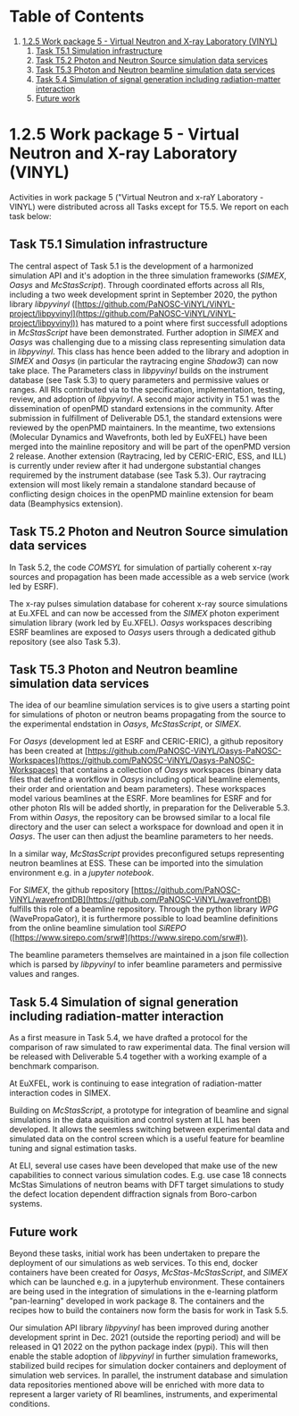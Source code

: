 
# Table of Contents

1.  [1.2.5 Work package 5 - Virtual Neutron and X-ray Laboratory (VINYL)](#orgdea7bdc)
    1.  [Task T5.1 Simulation infrastructure](#org8024195)
    2.  [Task T5.2 Photon and Neutron Source simulation data services](#orgb713565)
    3.  [Task T5.3 Photon and Neutron beamline simulation data services](#orgcc50d5e)
    4.  [Task 5.4 Simulation of signal generation including radiation-matter interaction](#orgb799e4a)
    5.  [Future work](#org4108064)


<a id="orgdea7bdc"></a>

# 1.2.5 Work package 5 - Virtual Neutron and X-ray Laboratory (VINYL)

Activities in work package 5 ("Virtual Neutron and x-raY Laboratory - VINYL)
were distributed across all Tasks except for T5.5. We report on each task below:


<a id="org8024195"></a>

## Task T5.1 Simulation infrastructure

The central aspect of Task 5.1 is the development of a harmonized simulation API
and it's adoption in the three simulation frameworks (*SIMEX*, *Oasys* and
*McStasScript*). Through coordinated efforts across all RIs, including a two
week development sprint in September 2020, the python library *libpyvinyl*
([https://github.com/PaNOSC-ViNYL/ViNYL-project/libpyvinyl](https://github.com/PaNOSC-ViNYL/ViNYL-project/libpyvinyl)) has matured to a
point where first successfull adoptions in *McStasScript* have been demonstrated.
Further adoption in *SIMEX* and *Oasys* was challenging due to a missing class
representing simulation data in *libpyvinyl*. This class has hence been added to
the library and adoption in *SIMEX* and *Oasys* (in particular the raytracing engine
*Shadow3*) can now take place. The Parameters class in *libpyvinyl* builds on the
instrument database (see Task 5.3) to query parameters and permissive values or
ranges. All RIs contributed via to the
specification, implementation, testing, review, and adoption of *libpyvinyl*. A
second major activity in T5.1 was the dissemination of openPMD standard
extensions in the community. After submission in fulfillment of Deliverable
D5.1, the standard extensions were reviewed by the openPMD maintainers. In the
meantime, two extensions (Molecular Dynamics and Wavefronts, both led by EuXFEL)
have been merged into the mainline repository and will be part of the openPMD
version 2 release. Another extension (Raytracing, led by CERIC-ERIC, ESS, and
ILL) is currently under review after it had undergone substantial changes
requiremed by the instrument database (see Task 5.3). Our raytracing extension
will most likely remain a standalone standard because of conflicting design
choices in the openPMD mainline extension for beam data (Beamphysics extension).


<a id="orgb713565"></a>

## Task T5.2 Photon and Neutron Source simulation data services

In Task 5.2, the code *COMSYL* for simulation of partially coherent x-ray sources
and propagation has been made accessible as a web service (work led by ESRF).

The x-ray pulses simulation database for coherent x-ray source simulations at
Eu.XFEL and can now be accessed from the *SIMEX* photon experiment simulation
library (work led by Eu.XFEL). *Oasys* workspaces describing ESRF beamlines are
exposed to *Oasys* users through a dedicated github repository (see also Task
5.3).


<a id="orgcc50d5e"></a>

## Task T5.3 Photon and Neutron beamline simulation data services

The idea of our
beamline simulation services is to give users a starting point for simulations
of photon or neutron beams propagating from the source to the experimental
endstation in *Oasys*, *McStasScript*, or *SIMEX*.

For *Oasys* (development led at ESRF and CERIC-ERIC), a github repository has
been created at [https://github.com/PaNOSC-ViNYL/Oasys-PaNOSC-Workspaces](https://github.com/PaNOSC-ViNYL/Oasys-PaNOSC-Workspaces) that
contains a collection of *Oasys* workspaces (binary data files that define a
workflow in *Oasys* including optical beamline elements, their order and
orientation and beam parameters). These workspaces model various beamlines at
the ESRF. More beamlines for ESRF and for other photon RIs will be added
shortly, in preparation for the Deliverable 5.3. From within *Oasys*, the
repository can be browsed similar to a local file directory and the user can
select a workspace for download and open it in *Oasys*. The user can then
adjust the beamline parameters to her needs.

In a similar way, *McStasScript* provides preconfigured setups representing
neutron beamlines at ESS. These can be imported into the simulation environment
e.g. in a *jupyter notebook*.

For *SIMEX*, the github
repository [https://github.com/PaNOSC-ViNYL/wavefrontDB](https://github.com/PaNOSC-ViNYL/wavefrontDB) fulfills this role of a
beamline repository. Through the python library *WPG* (WavePropaGator), it is furthermore possible
to load beamline definitions from the online beamline simulation tool *SiREPO*
([https://www.sirepo.com/srw#](https://www.sirepo.com/srw#)).

The beamline parameters themselves are maintained in a json file collection
which is parsed by *libpyvinyl* to infer beamline parameters and permissive
values and ranges.


<a id="orgb799e4a"></a>

## Task 5.4 Simulation of signal generation including radiation-matter interaction

As a first measure in Task 5.4, we have drafted a protocol for the comparison of
raw simulated to raw experimental data. The final version will be released with
Deliverable 5.4 together with a working example of a benchmark comparison.

At EuXFEL, work is continuing to ease integration of radiation-matter interaction
codes in SIMEX.

Building on *McStasScript*, a prototype for integration of beamline and signal
simulations in the data aquisition and control system at ILL has been developed.
It allows the seemless switching between experimental data and simulated data on the control screen
which is a useful feature for beamline tuning and signal estimation tasks.

At ELI, several use cases have been developed that make use of the new
capabilities to connect various simulation codes. E.g. use case 18 connects McStas
Simulations of neutron beams with DFT target simulations to study the defect
location dependent diffraction signals from Boro-carbon systems.


<a id="org4108064"></a>

## Future work

Beyond these tasks, initial work has been undertaken to prepare the deployment
of our simulations as web services. To this end, docker containers have been
created for *Oasys*, *McStas-McStasScript*, and *SIMEX* which can be launched e.g. in
a jupyterhub environment. These containers are being used in the integration of
simulations in the e-learning platform "pan-learning" developed in work
package 8. The containers and the recipes how to build the containers now form the basis
for work in Task 5.5.

Our simulation API library *libpyvinyl* has been improved during another
development sprint in Dec. 2021 (outside the reporting period) and will be
released in Q1 2022 on the python package index (pypi). This will then enable
the stable adoption of *libpyvinyl* in further simulation frameworks, stabilized
build recipes for simulation docker containers and deployment of simulation web
services. In parallel, the instrument database and simulation data repositories
mentioned above will be enriched with more data to represent a larger variety of
RI beamlines, instruments, and experimental conditions.

